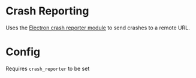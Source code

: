 Crash Reporting
=========

Uses the [Electron crash reporter module](https://github.com/atom/electron/blob/master/docs/api/crash-reporter.md) to send crashes to a remote URL.

# Config

Requires `crash_reporter` to be set
